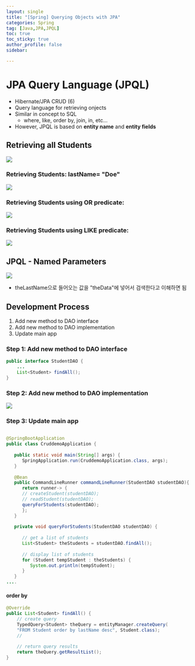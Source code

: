 ```yaml
---
layout: single
title: "[Spring] Querying Objects with JPA"
categories: Spring
tag: [Java,JPA,JPQL]
toc: true
toc_sticky: true
author_profile: false
sidebar:

---
```

# JPA Query Language (JPQL)
- Hibernate/JPA CRUD (6)
- Query language for retrieving onjects
- Similar in concept to SQL
	- where, like, order by, join, in, etc...
- However, JPQL is based on **entity name** and **entity fields**

## Retrieving all Students
![](https://i.imgur.com/t5cKEBU.png)

### Retrieving Students: lastName= "Doe"
![](https://i.imgur.com/LitLZn9.png)


### Retrieving Students using OR predicate:
![](https://i.imgur.com/1vdYhis.png)

### Retrieving Students using LIKE predicate:
![](https://i.imgur.com/nQAq26D.png)

## JPQL - Named Parameters

![](https://i.imgur.com/Gol9Mcb.png)
- theLastName으로 들어오는 값을 "theData"에 넣어서 검색한다고 이해하면 됨

## Development Process
1. Add new method to DAO interface
2. Add new method to DAO implementation
3. Update main app

### Step 1: Add new method to DAO interface
```java
public interface StudentDAO {
	...
	List<Student> findAll();
}
```

### Step 2: Add new method to DAO implementation
![](https://i.imgur.com/vLuW7Ly.png)


### Step 3: Update main app
```java

@SpringBootApplication  
public class CruddemoApplication {  
  
   public static void main(String[] args) {  
      SpringApplication.run(CruddemoApplication.class, args);  
   }  
  
   @Bean  
   public CommandLineRunner commandLineRunner(StudentDAO studentDAO){  
      return runner-> {  
      // createStudent(studentDAO);  
      // readStudent(studentDAO);         
      queryForStudents(studentDAO);  
      };  
   }  
  
   private void queryForStudents(StudentDAO studentDAO) {  
  
      // get a list of students  
      List<Student> theStudents = studentDAO.findAll();  
  
      // display list of students  
      for (Student tempStudent : theStudents) {  
         System.out.println(tempStudent);  
      }  
   }  
....

```

#### order by
```java
@Override  
public List<Student> findAll() {  
    // create query  
    TypedQuery<Student> theQuery = entityManager.createQuery(
    "FROM Student order by lastName desc", Student.class);
    //  
  
    // return query results  
    return theQuery.getResultList();  
}
```